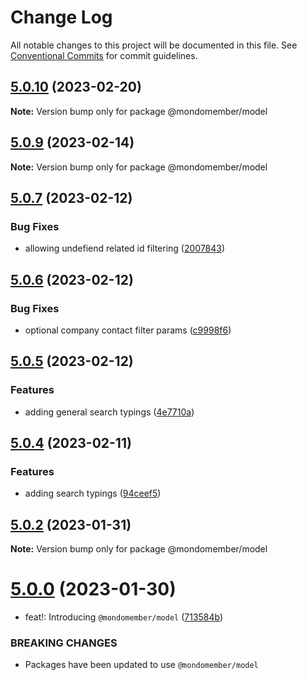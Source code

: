 # Change Log

All notable changes to this project will be documented in this file.
See [Conventional Commits](https://conventionalcommits.org) for commit guidelines.

## [5.0.10](https://github.com/mondomember/node/compare/v5.0.9...v5.0.10) (2023-02-20)

**Note:** Version bump only for package @mondomember/model





## [5.0.9](https://github.com/mondomember/node/compare/v5.0.8...v5.0.9) (2023-02-14)

**Note:** Version bump only for package @mondomember/model





## [5.0.7](https://github.com/mondomember/node/compare/v5.0.6...v5.0.7) (2023-02-12)


### Bug Fixes

* allowing undefiend related id filtering ([2007843](https://github.com/mondomember/node/commit/200784373071dfeb721af8f3dd46fbc3ae0a4aa8))





## [5.0.6](https://github.com/mondomember/node/compare/v5.0.5...v5.0.6) (2023-02-12)


### Bug Fixes

* optional company contact filter params ([c9998f6](https://github.com/mondomember/node/commit/c9998f6c15660de5088f929e1b412896d32e6811))





## [5.0.5](https://github.com/mondomember/node/compare/v5.0.4...v5.0.5) (2023-02-12)


### Features

* adding general search typings ([4e7710a](https://github.com/mondomember/node/commit/4e7710a0255cc374d7e42ed74b643c3d6a4e9dcc))





## [5.0.4](https://github.com/mondomember/node/compare/v5.0.3...v5.0.4) (2023-02-11)


### Features

* adding search typings ([94ceef5](https://github.com/mondomember/node/commit/94ceef57971fdbb2729fcdc0b416712c1bdf558f))





## [5.0.2](https://github.com/mondomember/node/compare/v5.0.1...v5.0.2) (2023-01-31)

**Note:** Version bump only for package @mondomember/model





# [5.0.0](https://github.com/mondomember/node/compare/v4.0.26...v5.0.0) (2023-01-30)


* feat!: Introducing `@mondomember/model` ([713584b](https://github.com/mondomember/node/commit/713584b59ff6e277574b0ab663fa9978f6a94856))


### BREAKING CHANGES

* Packages have been updated to use `@mondomember/model`
